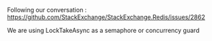 Following our conversation :
https://github.com/StackExchange/StackExchange.Redis/issues/2862

We are using LockTakeAsync as a semaphore or concurrency guard
